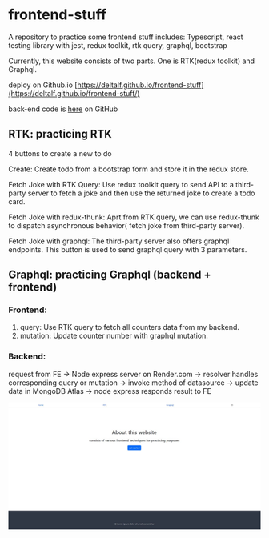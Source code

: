 # frontend-stuff
A repository to practice some frontend stuff includes: Typescript, react testing library with jest, redux toolkit, rtk query, graphql, bootstrap

Currently, this website consists of two parts. One is RTK(redux toolkit) and Graphql. 

deploy on Github.io [https://deltalf.github.io/frontend-stuff](https://deltalf.github.io/frontend-stuff/)  

back-end code is [here](https://github.com/DeltaLF/Backend-for-frontend-stuff) on GitHub  

## RTK: practicing RTK

4 buttons to create a new to do

Create: Create todo from a bootstrap form and store it in the redux store.

Fetch Joke with RTK Query: Use redux toolkit query to send API to a third-party server to fetch a joke and then use the returned joke to create a todo card.

Fetch Joke with redux-thunk: Aprt from RTK query, we can use redux-thunk to dispatch asynchronous behavior( fetch joke from third-party server).

Fetch Joke with graphql: The third-party server also offers graphql endpoints. This button is used to send graphql query with 3 parameters.

## Graphql: practicing Graphql (backend + frontend)

### Frontend:

1. query: Use RTK query to fetch all counters data from my backend. 
2. mutation: Update counter number with graphql mutation.

### Backend: 

request from FE → Node express server on Render.com → resolver handles corresponding query or mutation → invoke method of datasource → update data in MongoDB Atlas → node express responds result to FE

![frontend stuff](https://github.com/DeltaLF/frontend-stuff/blob/update-readme/frontend_stuff.JPG)
